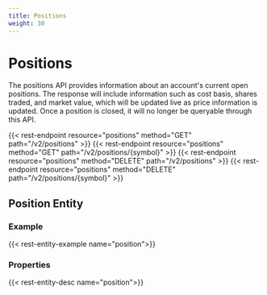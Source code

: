 ```yaml
---
title: Positions
weight: 30
---
```


# Positions

The positions API provides information about an account's current open positions. The response will include information such as cost basis, shares traded, and market value, which will be updated live as price information is updated. Once a position is closed, it will no longer be queryable through this API.

{{< rest-endpoint resource="positions" method="GET" path="/v2/positions" >}}
{{< rest-endpoint resource="positions" method="GET" path="/v2/positions/{symbol}" >}}
{{< rest-endpoint resource="positions" method="DELETE" path="/v2/positions" >}}
{{< rest-endpoint resource="positions" method="DELETE" path="/v2/positions/{symbol}" >}}

## Position Entity

### Example
{{< rest-entity-example name="position">}}

### Properties
{{< rest-entity-desc name="position">}}
